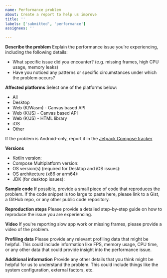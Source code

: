 ```yaml
---
name: Performance problem
about: Create a report to help us improve
title: ''
labels: ['submitted', 'performance']
assignees: ''

---
```


**Describe the problem**
Explain the performance issue you're experiencing, including the following details:

- What specific issue did you encounter? (e.g. missing frames, high CPU usage, memory leaks)
- Have you noticed any patterns or specific circumstances under which the problem occurs?

**Affected platforms**
Select one of the platforms below:
- All
- Desktop
- Web (K/Wasm) - Canvas based API
- Web (K/JS) - Canvas based API
- Web (K/JS) - HTML library
- iOS
- Other

If the problem is Android-only, report it in the [Jetpack Compose tracker](https://issuetracker.google.com/issues/new?component=612128)

**Versions**
- Kotlin version: 
- Compose Multiplatform version: 
- OS version(s) (required for Desktop and iOS issues): 
- OS architecture (x86 or arm64): 
- JDK (for desktop issues): 

**Sample code**
If possible, provide a small piece of code that reproduces the problem. If the code snippet is too large to paste here, please link to a Gist, a GitHub repo, or any other public code repository.

**Reproduction steps**
Please provide a detailed step-by-step guide on how to reproduce the issue you are experiencing.

**Video**
If you're reporting slow app work or missing frames, please provide a video of the problem.

**Profiling data**
Please provide any relevant profiling data that might be helpful. This could include information like FPS, memory usage, CPU time, or any other data that could provide insight into the performance issue.

**Additional information**
Provide any other details that you think might be helpful for us to understand the problem. This could include things like the system configuration, external factors, etc.
